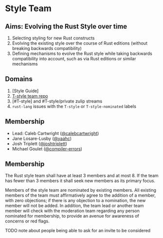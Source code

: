 # Style Team

## Aims: Evolving the Rust Style over time

1. Selecting styling for new Rust constructs
1. Evolving the existing style over the course of Rust editions (without breaking backwards compatibility)
1. Defining mechanisms to evolve the Rust style while taking backwards compatibility into account, such as via Rust editions or similar mechanisms

## Domains

1. [Style Guide]
1. [T-style team repo](https://github.com/rust-lang/fmt-rfcs/)
1. [#T-style] and #T-style/private zulip streams
1. `rust-lang` issues with the `T-style` or `T-style-nominated` labels

## Membership

* Lead: Caleb Cartwright ([@calebcartwright](https://github.com/calebcartwright))
* Jane Losare-Lusby ([@yaahc](https://github.com/yaahc))
* Josh Triplett ([@joshtriplett](https://github.com/joshtriplett))
* Michael Goulet ([@compiler-errors](https://github.com/compiler-errors))

## Membership

The Rust style team shall have at least 3 members and at most 8. If the team has fewer than 3 members it shall seek new members as its primary focus.

Members of the style team are nominated by existing members. All existing members of the team must affirmatively agree to the addition of a member, with zero objections; if there is any objection to a nomination, the new member will not be added. In addition, the team lead or another team member will check with the moderation team regarding any person nominated for membership, to provide an avenue for awareness of concerns or red flags.

TODO note about people being able to ask for an invite to be considered
